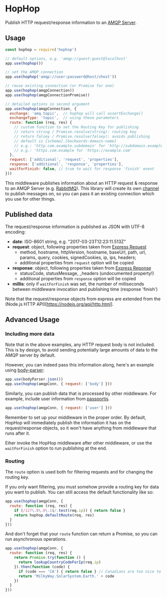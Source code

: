 # HopHop

Publish HTTP request/response information to
an [AMQP Server](https://www.rabbitmq.com/).

## Usage

```js
const hophop = require('hophop')

// default options, e.g. 'amqp://guest:guest@localhost'
app.use(hophop())

// set the AMQP connection
app.use(hophop('amqp://user:password@host/vhost'))

// reuse existing connection (or Promise for one)
app.use(hophop(amqpConnection))
app.use(hophop(amqpConnectionPromise))

// detailed options in second argument
app.use(hophop(amqpConnection, {
  exchange: 'amq.topic',  // hophop will call assertExchange()
  exchangeType: 'topic',  // using these parameters
  route: function (req, res) {
    // custom function to set the Routing Key for publishing
    // return string / Promise.resolve(string): routing key
    // return falsey / Promise.resolve(falsey): avoids publishing
    // default is [schema].[backwards-domain-name]
    // e.g.: 'http.com.example.subdomain' for 'http://subdomain.example.com'
    // e.g.: 'https.com.example for 'https://example.com'
  },
  request: ['additional', 'request', 'properties'],
  response: ['additional', 'response', 'properties'],
  waitForFinish: false, // true to wait for response 'finish' event
}))
```

This middleware publishes information about an HTTP request & response to an
AMQP Server (e.g. [RabbitMQ](https://www.rabbitmq.com/)). This library will
create its
own [channel](http://www.squaremobius.net/amqp.node/channel_api.html#channel) to
publish messages on, so you can pass it an existing connection which you use for
other things.

## Published data

The request/response information is published as JSON with UTF-8 encoding:

- **date**: ISO-8601 string, e.g. "2017-03-23T12:23:11.513Z"
- **request**: object, following properties taken
  from [Express Request](http://expressjs.com/en/4x/api.html#req)
  - method, hostname, httpVersion, hostname, baseUrl, path, url, params, query,
    cookies, signedCookies, ip, ips, headers;
  - additional properties from `request` option will be copied
- **response**: object, following properties taken
  from [Express Reponse](http://expressjs.com/en/4x/api.html#res)
  - statusCode, statusMessage, _headers (undocumented property!)
  - additional properties from `response` option will be copied
- **millis**: only if `waitForFinish` was set, the number of milliseconds
  between middleware invocation and publishing time (response 'finish')

Note that the request/response objects from express are extended from the
(Node.js HTTP API)[https://nodejs.org/api/http.html].

## Advanced Usage

### Including more data

Note that in the above examples, any HTTP request body is not included. This is
by design, to avoid sending potentially large amounts of data to the AMQP server
by default.

However, you can indeed pass this information along, here's an example
using [body-parser](https://github.com/expressjs/body-parser):

```js
app.use(bodyParser.json())
app.use(hophop(amqpConn, { request: ['body'] }))
```

Similarly, you can publish data that is processed by other middleware. For
example, include user information from [passportjs](http://passportjs.org/).

```js
app.use(hophop(amqpConn, { request: ['user'] }))
```

Remember to set up your middleware in the proper order. By default, HopHop will
immediately publish the information it has on the request/response objects, so
it won't have anything from middleware that runs after it.

Eiher invoke the HopHop middleware after other middleware, or use the
`waitForFinish` option to run publishing at the end.

### Routing

The `route` option is used both for filtering requests and for changing the
routing key.

If you only want filtering, you must somehow provide a routing key for data you
want to publish. You can still access the default functionality like so:

```js
app.use(hophop(amqpConn, {
  route: function (req, res) {
    if (/127\.0\.0\.1$/.test(req.ip)) { return false }
    return hophop.defaultRoute(req, res)
  }
}))
```

And don't forget that your `route` function can return a Promise, so you can
run asynchronous operations.

```js
app.use(hophop(amqpConn, {
  route: function (req, res) {
    return Promise.try(function () {
      return lookupCountryCodeForIp(req.ip)
    }).then(function (code) {
      if (code === 'CA') { return false } // Canadians are too nice to track
      return 'MilkyWay.SolarSystem.Earth.' + code
    })
  }
}))
```
